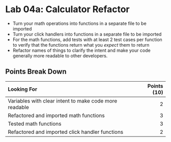 Lab 04a: Calculator Refactor
===

- Turn your math operations into functions in a separate file to be imported
- Turn your click handlers into functions in a separate file to be imported
- For the math functions, add tests with at least 2 test cases per function to verify that the functions return what you _expect_ them to return
- Refactor names of things to clarify the intent and make your code generally more readable to other developers.

## Points Break Down

Looking For | Points (10)
:--|--:
Variables with clear intent to make code more readable | 2
Refactored and imported math functions | 3
Tested math functions | 3
Refactored and imported click handler functions | 2
